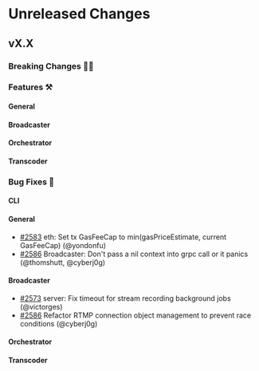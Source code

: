 # Unreleased Changes

## vX.X

### Breaking Changes 🚨🚨

### Features ⚒

#### General

#### Broadcaster

#### Orchestrator

#### Transcoder

### Bug Fixes 🐞

#### CLI

#### General
- [#2583](https://github.com/livepeer/go-livepeer/pull/2583) eth: Set tx GasFeeCap to min(gasPriceEstimate, current GasFeeCap) (@yondonfu)
- [#2586](https://github.com/livepeer/go-livepeer/pull/2586) Broadcaster: Don't pass a nil context into grpc call or it panics (@thomshutt, @cyberj0g)

#### Broadcaster
- [#2573](https://github.com/livepeer/go-livepeer/pull/2573) server: Fix timeout for stream recording background jobs (@victorges)
- [#2586](https://github.com/livepeer/go-livepeer/pull/2586) Refactor RTMP connection object management to prevent race conditions (@cyberj0g)

#### Orchestrator

#### Transcoder
